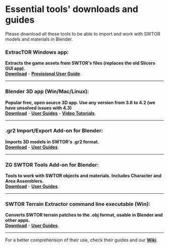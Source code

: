 # Essential tools' downloads and guides
Please download all these tools to be able to import and work with SWTOR models and materials in Blender.

### ExtracTOR Windows app:
**Extracts the game assets from SWTOR's files (replaces the old Slicers GUI app).**  
  **[Download](https://github.com/UltimaKaosXIII/extracTOR/releases/tag/v1.0.0-a1)** - **[Provisional User Guide](https://github.com/UltimaKaosXIII/extracTOR)**.
  
---
### Blender 3D app (Win/Mac/Linux):  
  **Popular free, open source 3D app. Use any version from 3.6 to 4.2 (we have unsolved issues with 4.3)**  
  **[Download](https://www.blender.org/download/lts/)** - **[User Guides](https://www.blender.org/support/)** - **[Video Tutorials](https://www.youtube.com/playlist?list=PLa1F2ddGya_-UvuAqHAksYnB0qL9yWDO6)**.

---
### .gr2 Import/Export Add-on for Blender:  
  **Imports 3D models in SWTOR's .gr2 format.**  
  **[Download](https://github.com/SWTOR-Slicers/Granny2-Plug-In-Blender-2.8x/releases/latest)** - **[User Guides](https://github.com/SWTOR-Slicers/Granny2-Plug-In-Blender-2.8x#swtor-granny2-gr2-importexport-add-on-for-blender-28-to-42)**.

---
### ZG SWTOR Tools Add-on for Blender:  
  **Tools to work with SWTOR objects and materials. Includes Character and Area Assemblers.**  
  **[Download](https://github.com/SWTOR-Slicers/ZG-SWTOR-Tools/releases/latest)** - **[User Guides](https://github.com/SWTOR-Slicers/WikiPedia/wiki/ZG-SWTOR-Tools-Add-on)**.

---
### SWTOR Terrain Extractor command line executable (Win):  
  **Converts SWTOR terrain patches to the .obj format, usable in Blender and other apps.**  
  **[Download](https://github.com/UltimaKaosXIII/STE2/releases/latest)** - **[User Guides](https://github.com/SWTOR-Slicers/WikiPedia/wiki/SWTOR-Terrain-Extractor)**.

---
For a better comprehension of their use, check their guides and our **[Wiki](https://github.com/SWTOR-Slicers/WikiPedia/wiki)**.
